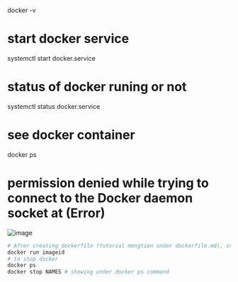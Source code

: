 docker -v

# start docker service
systemctl start docker.service
# status of docker runing or not
systemctl status docker.service
# see docker container
docker ps
# permission denied while trying to connect to the Docker daemon socket at (Error)
![image](https://github.com/user-attachments/assets/647154f1-1203-483d-ba9a-88f41a2f6ad1)


```bash
# Afrer creating dockerfile (tutorial mengtion under dockerfile.md), start docker
docker run imageid
# to stop docker
docker ps
docker stop NAMES # showing under docker ps command
```
